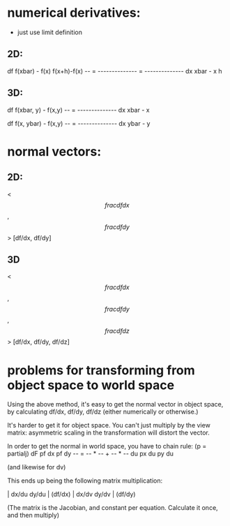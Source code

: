 
# numerical derivatives:
  - just use limit definition

## 2D: 
df   f(xbar) - f(x)    f(x+h)-f(x)
-- = -------------- = --------------
dx      xbar - x            h

## 3D:
df   f(xbar, y) - f(x,y)
-- = --------------
dx      xbar - x

df   f(x, ybar) - f(x,y) 
-- = --------------
dx      ybar - y

# normal vectors:
## 2D:
<$$frac{df}{dx}$$, $$frac{df}{dy}$$>
[df/dx, df/dy]
## 3D
<$$frac{df}{dx}$$, $$frac{df}{dy}$$, $$frac{df}{dz}$$>
[df/dx, df/dy, df/dz]


# problems for transforming from object space to world space

Using the above method, it's easy to get the normal vector in object space, by calculating df/dx, df/dy, df/dz (either
numerically or otherwise.)

It's harder to get it for object space. You can't just multiply by the view matrix: asymmetric scaling in the
transformation will distort the vector.

In order to get the normal in world space, you have to chain rule: (p = partialj)
dF   pf   dx   pf   dy
-- = -- * -- + -- * --
du   px   du   py   du

(and likewise for dv)

This ends up being the following matrix multiplication:

| dx/du  dy/du | (df/dx)
| dx/dv  dy/dv | (df/dy)

(The matrix is the Jacobian, and constant per equation. Calculate it once, and then multiply)
